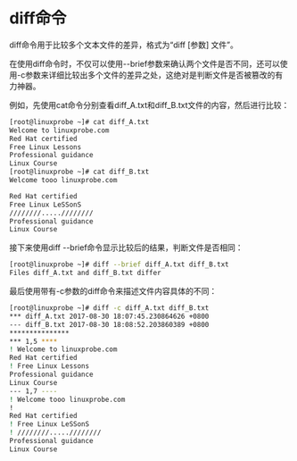# diff命令

diff命令用于比较多个文本文件的差异，格式为“diff [参数] 文件”。

在使用diff命令时，不仅可以使用--brief参数来确认两个文件是否不同，还可以使用-c参数来详细比较出多个文件的差异之处，这绝对是判断文件是否被篡改的有力神器。

例如，先使用cat命令分别查看diff_A.txt和diff_B.txt文件的内容，然后进行比较：
```sh
[root@linuxprobe ~]# cat diff_A.txt
Welcome to linuxprobe.com
Red Hat certified
Free Linux Lessons
Professional guidance
Linux Course
[root@linuxprobe ~]# cat diff_B.txt
Welcome tooo linuxprobe.com

Red Hat certified
Free Linux LeSSonS
////////.....////////
Professional guidance
Linux Course
```

接下来使用diff --brief命令显示比较后的结果，判断文件是否相同：
```sh
[root@linuxprobe ~]# diff --brief diff_A.txt diff_B.txt
Files diff_A.txt and diff_B.txt differ
```

最后使用带有-c参数的diff命令来描述文件内容具体的不同：
```sh
[root@linuxprobe ~]# diff -c diff_A.txt diff_B.txt
*** diff_A.txt 2017-08-30 18:07:45.230864626 +0800
--- diff_B.txt 2017-08-30 18:08:52.203860389 +0800
***************
*** 1,5 ****
! Welcome to linuxprobe.com
Red Hat certified
! Free Linux Lessons
Professional guidance
Linux Course
--- 1,7 ----
! Welcome tooo linuxprobe.com
!
Red Hat certified
! Free Linux LeSSonS
! ////////.....////////
Professional guidance
Linux Course
```
